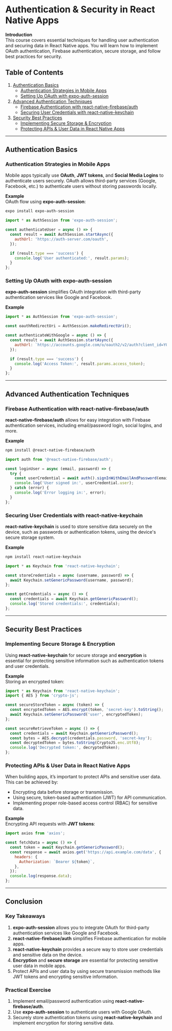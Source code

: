 
# Authentication & Security in React Native Apps

**Introduction**  
This course covers essential techniques for handling user authentication and securing data in React Native apps. You will learn how to implement OAuth authentication, Firebase authentication, secure storage, and follow best practices for security.

## Table of Contents  
1. [Authentication Basics](#authentication-basics)  
    - [Authentication Strategies in Mobile Apps](#authentication-strategies-in-mobile-apps)  
    - [Setting Up OAuth with expo-auth-session](#setting-up-oauth-with-expo-auth-session)  
2. [Advanced Authentication Techniques](#advanced-authentication-techniques)  
    - [Firebase Authentication with react-native-firebase/auth](#firebase-authentication-with-react-native-firebase-auth)  
    - [Securing User Credentials with react-native-keychain](#securing-user-credentials-with-react-native-keychain)  
3. [Security Best Practices](#security-best-practices)  
    - [Implementing Secure Storage & Encryption](#implementing-secure-storage--encryption)  
    - [Protecting APIs & User Data in React Native Apps](#protecting-apis--user-data-in-react-native-apps)  

---

## Authentication Basics

### Authentication Strategies in Mobile Apps
Mobile apps typically use **OAuth**, **JWT tokens**, and **Social Media Logins** to authenticate users securely. OAuth allows third-party services (Google, Facebook, etc.) to authenticate users without storing passwords locally.

**Example**  
OAuth flow using **expo-auth-session**:
```bash
expo install expo-auth-session
```
```jsx
import * as AuthSession from 'expo-auth-session';

const authenticateUser = async () => {
  const result = await AuthSession.startAsync({
    authUrl: 'https://auth-server.com/oauth',
  });

  if (result.type === 'success') {
    console.log('User authenticated:', result.params);
  }
};
```

### Setting Up OAuth with expo-auth-session
**expo-auth-session** simplifies OAuth integration with third-party authentication services like Google and Facebook.

**Example**  
```jsx
import * as AuthSession from 'expo-auth-session';

const oauthRedirectUri = AuthSession.makeRedirectUri();

const authenticateWithGoogle = async () => {
  const result = await AuthSession.startAsync({
    authUrl: `https://accounts.google.com/o/oauth2/v2/auth?client_id=YOUR_CLIENT_ID&redirect_uri=${oauthRedirectUri}&response_type=token&scope=email`,
  });

  if (result.type === 'success') {
    console.log('Access Token:', result.params.access_token);
  }
};
```

---

## Advanced Authentication Techniques

### Firebase Authentication with react-native-firebase/auth
**react-native-firebase/auth** allows for easy integration with Firebase authentication services, including email/password login, social logins, and more.

**Example**  
```bash
npm install @react-native-firebase/auth
```

```jsx
import auth from '@react-native-firebase/auth';

const loginUser = async (email, password) => {
  try {
    const userCredential = await auth().signInWithEmailAndPassword(email, password);
    console.log('User signed in:', userCredential.user);
  } catch (error) {
    console.log('Error logging in:', error);
  }
};
```

### Securing User Credentials with react-native-keychain
**react-native-keychain** is used to store sensitive data securely on the device, such as passwords or authentication tokens, using the device's secure storage system.

**Example**  
```bash
npm install react-native-keychain
```

```jsx
import * as Keychain from 'react-native-keychain';

const storeCredentials = async (username, password) => {
  await Keychain.setGenericPassword(username, password);
};

const getCredentials = async () => {
  const credentials = await Keychain.getGenericPassword();
  console.log('Stored credentials:', credentials);
};
```

---

## Security Best Practices

### Implementing Secure Storage & Encryption
Using **react-native-keychain** for secure storage and **encryption** is essential for protecting sensitive information such as authentication tokens and user credentials.

**Example**  
Storing an encrypted token:
```jsx
import * as Keychain from 'react-native-keychain';
import { AES } from 'crypto-js';

const secureStoreToken = async (token) => {
  const encryptedToken = AES.encrypt(token, 'secret-key').toString();
  await Keychain.setGenericPassword('user', encryptedToken);
};

const secureRetrieveToken = async () => {
  const credentials = await Keychain.getGenericPassword();
  const bytes = AES.decrypt(credentials.password, 'secret-key');
  const decryptedToken = bytes.toString(CryptoJS.enc.Utf8);
  console.log('Decrypted token:', decryptedToken);
};
```

### Protecting APIs & User Data in React Native Apps
When building apps, it’s important to protect APIs and sensitive user data. This can be achieved by:
- Encrypting data before storage or transmission.
- Using secure, token-based authentication (JWT) for API communication.
- Implementing proper role-based access control (RBAC) for sensitive data.

**Example**  
Encrypting API requests with **JWT tokens**:
```jsx
import axios from 'axios';

const fetchData = async () => {
  const token = await Keychain.getGenericPassword();
  const response = await axios.get('https://api.example.com/data', {
    headers: {
      Authorization: `Bearer ${token}`,
    },
  });
  console.log(response.data);
};
```

---

## Conclusion

### Key Takeaways  
1. **expo-auth-session** allows you to integrate OAuth for third-party authentication services like Google and Facebook.  
2. **react-native-firebase/auth** simplifies Firebase authentication for mobile apps.  
3. **react-native-keychain** provides a secure way to store user credentials and sensitive data on the device.  
4. **Encryption** and **secure storage** are essential for protecting sensitive user data in mobile apps.  
5. Protect APIs and user data by using secure transmission methods like JWT tokens and encrypting sensitive information.

### Practical Exercise  
1. Implement email/password authentication using **react-native-firebase/auth**.  
2. Use **expo-auth-session** to authenticate users with Google OAuth.  
3. Securely store authentication tokens using **react-native-keychain** and implement encryption for storing sensitive data.
